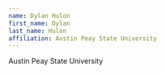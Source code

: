```yaml
---
name: Dylan Hulon
first_name: Dylan
last_name: Hulon
affiliation: Austin Peay State University
---
```


Austin Peay State University
